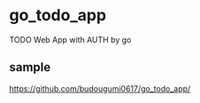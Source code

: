 # go_todo_app

TODO Web App with AUTH by go

## sample

https://github.com/budougumi0617/go_todo_app/
